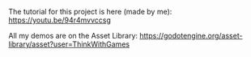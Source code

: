 The tutorial for this project is here (made by me): https://youtu.be/94r4mvvccsg

All my demos are on the Asset Library: https://godotengine.org/asset-library/asset?user=ThinkWithGames
